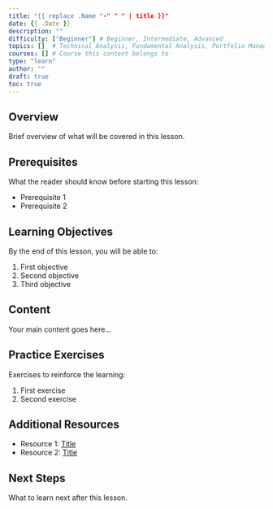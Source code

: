 ```yaml
---
title: "{{ replace .Name "-" " " | title }}"
date: {{ .Date }}
description: ""
difficulty: ["Beginner"] # Beginner, Intermediate, Advanced
topics: []  # Technical Analysis, Fundamental Analysis, Portfolio Management, etc.
courses: [] # Course this content belongs to
type: "learn"
author: ""
draft: true
toc: true
---
```


## Overview

Brief overview of what will be covered in this lesson.

## Prerequisites

What the reader should know before starting this lesson:

- Prerequisite 1
- Prerequisite 2

## Learning Objectives

By the end of this lesson, you will be able to:

1. First objective
2. Second objective
3. Third objective

## Content

Your main content goes here...

## Practice Exercises

Exercises to reinforce the learning:

1. First exercise
2. Second exercise

## Additional Resources

- Resource 1: [Title](link)
- Resource 2: [Title](link)

## Next Steps

What to learn next after this lesson. 